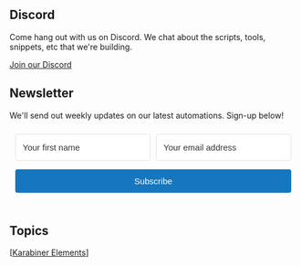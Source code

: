 ## Discord

Come hang out with us on Discord. We chat about the scripts, tools, snippets, etc that we're building.

[Join our Discord](https://discord.gg/ma8Dq4)

## Newsletter

We'll send out weekly updates on our latest automations. Sign-up below!

<script src="https://f.convertkit.com/ckjs/ck.5.js"></script>
<form action="https://app.convertkit.com/forms/1080444/subscriptions" class="seva-form formkit-form" method="post" data-sv-form="1080444" data-uid="b63c941955" data-format="inline" data-version="5" data-options="{&quot;settings&quot;:{&quot;after_subscribe&quot;:{&quot;action&quot;:&quot;message&quot;,&quot;success_message&quot;:&quot;Success! Now check your email to confirm your subscription.&quot;,&quot;redirect_url&quot;:&quot;&quot;},&quot;analytics&quot;:{&quot;google&quot;:null,&quot;facebook&quot;:null,&quot;segment&quot;:null,&quot;pinterest&quot;:null},&quot;modal&quot;:{&quot;trigger&quot;:null,&quot;scroll_percentage&quot;:null,&quot;timer&quot;:null,&quot;devices&quot;:null,&quot;show_once_every&quot;:null},&quot;powered_by&quot;:{&quot;show&quot;:false,&quot;url&quot;:&quot;https://convertkit.com?utm_source=dynamic&amp;utm_medium=referral&amp;utm_campaign=poweredby&amp;utm_content=form&quot;},&quot;recaptcha&quot;:{&quot;enabled&quot;:false},&quot;return_visitor&quot;:{&quot;action&quot;:&quot;show&quot;,&quot;custom_content&quot;:&quot;&quot;},&quot;slide_in&quot;:{&quot;display_in&quot;:null,&quot;trigger&quot;:null,&quot;scroll_percentage&quot;:null,&quot;timer&quot;:null,&quot;devices&quot;:null,&quot;show_once_every&quot;:null},&quot;sticky_bar&quot;:{&quot;display_in&quot;:null,&quot;trigger&quot;:null,&quot;scroll_percentage&quot;:null,&quot;timer&quot;:null,&quot;devices&quot;:null,&quot;show_once_every&quot;:null}},&quot;version&quot;:&quot;5&quot;}" min-width="400 500 600 700 800"><div data-style="clean"><ul class="formkit-alert formkit-alert-error" data-element="errors" data-group="alert"></ul><div data-element="fields" data-stacked="false" class="seva-fields formkit-fields"><div class="formkit-field"><input class="formkit-input" aria-label="Your first name" name="fields[first_name]" placeholder="Your first name" type="text" style="color: rgb(0, 0, 0); border-color: rgb(227, 227, 227); border-radius: 4px; font-weight: 400;"></div><div class="formkit-field"><input class="formkit-input" name="email_address" placeholder="Your email address" required="" type="email" style="color: rgb(0, 0, 0); border-color: rgb(227, 227, 227); border-radius: 4px; font-weight: 400;"></div><button data-element="submit" class="formkit-submit formkit-submit" style="color: rgb(255, 255, 255); background-color: rgb(22, 119, 190); border-radius: 4px; font-weight: 400;"><div class="formkit-spinner"><div></div><div></div><div></div></div><span>Subscribe</span></button></div></div><style>.formkit-form[data-uid="b63c941955"] *{box-sizing:border-box;}.formkit-form[data-uid="b63c941955"]{-webkit-font-smoothing:antialiased;-moz-osx-font-smoothing:grayscale;}.formkit-form[data-uid="b63c941955"] legend{border:none;font-size:inherit;margin-bottom:10px;padding:0;position:relative;display:table;}.formkit-form[data-uid="b63c941955"] fieldset{border:0;padding:0.01em 0 0 0;margin:0;min-width:0;}.formkit-form[data-uid="b63c941955"] body:not(:-moz-handler-blocked) fieldset{display:table-cell;}.formkit-form[data-uid="b63c941955"] h1,.formkit-form[data-uid="b63c941955"] h2,.formkit-form[data-uid="b63c941955"] h3,.formkit-form[data-uid="b63c941955"] h4,.formkit-form[data-uid="b63c941955"] h5,.formkit-form[data-uid="b63c941955"] h6{color:inherit;font-size:inherit;font-weight:inherit;}.formkit-form[data-uid="b63c941955"] p{color:inherit;font-size:inherit;font-weight:inherit;}.formkit-form[data-uid="b63c941955"] ol:not([template-default]),.formkit-form[data-uid="b63c941955"] ul:not([template-default]),.formkit-form[data-uid="b63c941955"] blockquote:not([template-default]){text-align:left;}.formkit-form[data-uid="b63c941955"] p:not([template-default]),.formkit-form[data-uid="b63c941955"] hr:not([template-default]),.formkit-form[data-uid="b63c941955"] blockquote:not([template-default]),.formkit-form[data-uid="b63c941955"] ol:not([template-default]),.formkit-form[data-uid="b63c941955"] ul:not([template-default]){color:inherit;font-style:initial;}.formkit-form[data-uid="b63c941955"][data-format="modal"]{display:none;}.formkit-form[data-uid="b63c941955"][data-format="slide in"]{display:none;}.formkit-form[data-uid="b63c941955"][data-format="sticky bar"]{display:none;}.formkit-sticky-bar .formkit-form[data-uid="b63c941955"][data-format="sticky bar"]{display:block;}.formkit-form[data-uid="b63c941955"] .formkit-input,.formkit-form[data-uid="b63c941955"] .formkit-select,.formkit-form[data-uid="b63c941955"] .formkit-checkboxes{width:100%;}.formkit-form[data-uid="b63c941955"] .formkit-button,.formkit-form[data-uid="b63c941955"] .formkit-submit{border:0;border-radius:5px;color:#ffffff;cursor:pointer;display:inline-block;text-align:center;font-size:15px;font-weight:500;cursor:pointer;margin-bottom:15px;overflow:hidden;padding:0;position:relative;vertical-align:middle;}.formkit-form[data-uid="b63c941955"] .formkit-button:hover,.formkit-form[data-uid="b63c941955"] .formkit-submit:hover,.formkit-form[data-uid="b63c941955"] .formkit-button:focus,.formkit-form[data-uid="b63c941955"] .formkit-submit:focus{outline:none;}.formkit-form[data-uid="b63c941955"] .formkit-button:hover > span,.formkit-form[data-uid="b63c941955"] .formkit-submit:hover > span,.formkit-form[data-uid="b63c941955"] .formkit-button:focus > span,.formkit-form[data-uid="b63c941955"] .formkit-submit:focus > span{background-color:rgba(0,0,0,0.1);}.formkit-form[data-uid="b63c941955"] .formkit-button > span,.formkit-form[data-uid="b63c941955"] .formkit-submit > span{display:block;-webkit-transition:all 300ms ease-in-out;transition:all 300ms ease-in-out;padding:12px 24px;}.formkit-form[data-uid="b63c941955"] .formkit-input{background:#ffffff;font-size:15px;padding:12px;border:1px solid #e3e3e3;-webkit-flex:1 0 auto;-ms-flex:1 0 auto;flex:1 0 auto;line-height:1.4;margin:0;-webkit-transition:border-color ease-out 300ms;transition:border-color ease-out 300ms;}.formkit-form[data-uid="b63c941955"] .formkit-input:focus{outline:none;border-color:#1677be;-webkit-transition:border-color ease 300ms;transition:border-color ease 300ms;}.formkit-form[data-uid="b63c941955"] .formkit-input::-webkit-input-placeholder{color:inherit;opacity:0.8;}.formkit-form[data-uid="b63c941955"] .formkit-input::-moz-placeholder{color:inherit;opacity:0.8;}.formkit-form[data-uid="b63c941955"] .formkit-input:-ms-input-placeholder{color:inherit;opacity:0.8;}.formkit-form[data-uid="b63c941955"] .formkit-input::placeholder{color:inherit;opacity:0.8;}.formkit-form[data-uid="b63c941955"] [data-group="dropdown"]{position:relative;display:inline-block;width:100%;}.formkit-form[data-uid="b63c941955"] [data-group="dropdown"]::before{content:"";top:calc(50% - 2.5px);right:10px;position:absolute;pointer-events:none;border-color:#4f4f4f transparent transparent transparent;border-style:solid;border-width:6px 6px 0 6px;height:0;width:0;z-index:999;}.formkit-form[data-uid="b63c941955"] [data-group="dropdown"] select{height:auto;width:100%;cursor:pointer;color:#333333;line-height:1.4;margin-bottom:0;padding:0 6px;-webkit-appearance:none;-moz-appearance:none;appearance:none;font-size:15px;padding:12px;padding-right:25px;border:1px solid #e3e3e3;background:#ffffff;}.formkit-form[data-uid="b63c941955"] [data-group="dropdown"] select:focus{outline:none;}.formkit-form[data-uid="b63c941955"] [data-group="checkboxes"]{text-align:left;margin:0;}.formkit-form[data-uid="b63c941955"] [data-group="checkboxes"] [data-group="checkbox"]{margin-bottom:10px;}.formkit-form[data-uid="b63c941955"] [data-group="checkboxes"] [data-group="checkbox"] *{cursor:pointer;}.formkit-form[data-uid="b63c941955"] [data-group="checkboxes"] [data-group="checkbox"]:last-of-type{margin-bottom:0;}.formkit-form[data-uid="b63c941955"] [data-group="checkboxes"] [data-group="checkbox"] input[type="checkbox"]{display:none;}.formkit-form[data-uid="b63c941955"] [data-group="checkboxes"] [data-group="checkbox"] input[type="checkbox"] + label::after{content:none;}.formkit-form[data-uid="b63c941955"] [data-group="checkboxes"] [data-group="checkbox"] input[type="checkbox"]:checked + label::after{border-color:#ffffff;content:"";}.formkit-form[data-uid="b63c941955"] [data-group="checkboxes"] [data-group="checkbox"] input[type="checkbox"]:checked + label::before{background:#10bf7a;border-color:#10bf7a;}.formkit-form[data-uid="b63c941955"] [data-group="checkboxes"] [data-group="checkbox"] label{position:relative;display:inline-block;padding-left:28px;}.formkit-form[data-uid="b63c941955"] [data-group="checkboxes"] [data-group="checkbox"] label::before,.formkit-form[data-uid="b63c941955"] [data-group="checkboxes"] [data-group="checkbox"] label::after{position:absolute;content:"";display:inline-block;}.formkit-form[data-uid="b63c941955"] [data-group="checkboxes"] [data-group="checkbox"] label::before{height:16px;width:16px;border:1px solid #e3e3e3;background:#ffffff;left:0px;top:3px;}.formkit-form[data-uid="b63c941955"] [data-group="checkboxes"] [data-group="checkbox"] label::after{height:4px;width:8px;border-left:2px solid #4d4d4d;border-bottom:2px solid #4d4d4d;-webkit-transform:rotate(-45deg);-ms-transform:rotate(-45deg);transform:rotate(-45deg);left:4px;top:8px;}.formkit-form[data-uid="b63c941955"] .formkit-alert{background:#f9fafb;border:1px solid #e3e3e3;border-radius:5px;-webkit-flex:1 0 auto;-ms-flex:1 0 auto;flex:1 0 auto;list-style:none;margin:25px auto;padding:12px;text-align:center;width:100%;}.formkit-form[data-uid="b63c941955"] .formkit-alert:empty{display:none;}.formkit-form[data-uid="b63c941955"] .formkit-alert-success{background:#d3fbeb;border-color:#10bf7a;color:#0c905c;}.formkit-form[data-uid="b63c941955"] .formkit-alert-error{background:#fde8e2;border-color:#f2643b;color:#ea4110;}.formkit-form[data-uid="b63c941955"] .formkit-spinner{display:-webkit-box;display:-webkit-flex;display:-ms-flexbox;display:flex;height:0px;width:0px;margin:0 auto;position:absolute;top:0;left:0;right:0;width:0px;overflow:hidden;text-align:center;-webkit-transition:all 300ms ease-in-out;transition:all 300ms ease-in-out;}.formkit-form[data-uid="b63c941955"] .formkit-spinner > div{margin:auto;width:12px;height:12px;background-color:#fff;opacity:0.3;border-radius:100%;display:inline-block;-webkit-animation:formkit-bouncedelay-formkit-form-data-uid-b63c941955- 1.4s infinite ease-in-out both;animation:formkit-bouncedelay-formkit-form-data-uid-b63c941955- 1.4s infinite ease-in-out both;}.formkit-form[data-uid="b63c941955"] .formkit-spinner > div:nth-child(1){-webkit-animation-delay:-0.32s;animation-delay:-0.32s;}.formkit-form[data-uid="b63c941955"] .formkit-spinner > div:nth-child(2){-webkit-animation-delay:-0.16s;animation-delay:-0.16s;}.formkit-form[data-uid="b63c941955"] .formkit-submit[data-active] .formkit-spinner{opacity:1;height:100%;width:50px;}.formkit-form[data-uid="b63c941955"] .formkit-submit[data-active] .formkit-spinner ~ span{opacity:0;}.formkit-form[data-uid="b63c941955"] .formkit-powered-by[data-active="false"]{opacity:0.35;}.formkit-form[data-uid="b63c941955"] .formkit-powered-by-convertkit-container{display:-webkit-box;display:-webkit-flex;display:-ms-flexbox;display:flex;width:100%;z-index:5;margin:10px 0;position:relative;}.formkit-form[data-uid="b63c941955"] .formkit-powered-by-convertkit-container[data-active="false"]{opacity:0.35;}.formkit-form[data-uid="b63c941955"] .formkit-powered-by-convertkit{-webkit-align-items:center;-webkit-box-align:center;-ms-flex-align:center;align-items:center;background-color:#ffffff;border:1px solid #dce1e5;border-radius:4px;color:#373f45;cursor:pointer;display:block;height:36px;margin:0 auto;opacity:0.95;padding:0;-webkit-text-decoration:none;text-decoration:none;text-indent:100%;-webkit-transition:ease-in-out all 200ms;transition:ease-in-out all 200ms;white-space:nowrap;overflow:hidden;-webkit-user-select:none;-moz-user-select:none;-ms-user-select:none;user-select:none;width:190px;background-repeat:no-repeat;background-position:center;background-image:url("data:image/svg+xml;charset=utf8,%3Csvg width='162' height='20' viewBox='0 0 162 20' fill='none' xmlns='http://www.w3.org/2000/svg'%3E%3Cpath d='M83.0561 15.2457C86.675 15.2457 89.4722 12.5154 89.4722 9.14749C89.4722 5.99211 86.8443 4.06563 85.1038 4.06563C82.6801 4.06563 80.7373 5.76407 80.4605 8.28551C80.4092 8.75244 80.0387 9.14403 79.5686 9.14069C78.7871 9.13509 77.6507 9.12841 76.9314 9.13092C76.6217 9.13199 76.3658 8.88106 76.381 8.57196C76.4895 6.38513 77.2218 4.3404 78.618 2.76974C80.1695 1.02445 82.4289 0 85.1038 0C89.5979 0 93.8406 4.07791 93.8406 9.14749C93.8406 14.7608 89.1832 19.3113 83.1517 19.3113C78.8502 19.3113 74.5179 16.5041 73.0053 12.5795C72.9999 12.565 72.9986 12.5492 73.0015 12.534C73.0218 12.4179 73.0617 12.3118 73.1011 12.2074C73.1583 12.0555 73.2143 11.907 73.2062 11.7359L73.18 11.1892C73.174 11.0569 73.2075 10.9258 73.2764 10.8127C73.3452 10.6995 73.4463 10.6094 73.5666 10.554L73.7852 10.4523C73.9077 10.3957 74.0148 10.3105 74.0976 10.204C74.1803 10.0974 74.2363 9.97252 74.2608 9.83983C74.3341 9.43894 74.6865 9.14749 75.0979 9.14749C75.7404 9.14749 76.299 9.57412 76.5088 10.1806C77.5188 13.1 79.1245 15.2457 83.0561 15.2457Z' fill='%23373F45'/%3E%3Cpath d='M155.758 6.91365C155.028 6.91365 154.804 6.47916 154.804 5.98857C154.804 5.46997 154.986 5.06348 155.758 5.06348C156.53 5.06348 156.712 5.46997 156.712 5.98857C156.712 6.47905 156.516 6.91365 155.758 6.91365ZM142.441 12.9304V9.32833L141.415 9.32323V8.90392C141.415 8.44719 141.786 8.07758 142.244 8.07986L142.441 8.08095V6.55306L144.082 6.09057V8.08073H145.569V8.50416C145.569 8.61242 145.548 8.71961 145.506 8.81961C145.465 8.91961 145.404 9.01047 145.328 9.08699C145.251 9.16351 145.16 9.2242 145.06 9.26559C144.96 9.30698 144.853 9.32826 144.745 9.32822H144.082V12.7201C144.082 13.2423 144.378 13.4256 144.76 13.4887C145.209 13.5629 145.583 13.888 145.583 14.343V14.9626C144.029 14.9626 142.441 14.8942 142.441 12.9304Z' fill='%23373F45'/%3E%3Cpath d='M110.058 7.92554C108.417 7.88344 106.396 8.92062 106.396 11.5137C106.396 14.0646 108.417 15.0738 110.058 15.0318C111.742 15.0738 113.748 14.0646 113.748 11.5137C113.748 8.92062 111.742 7.88344 110.058 7.92554ZM110.07 13.7586C108.878 13.7586 108.032 12.8905 108.032 11.461C108.032 10.1013 108.878 9.20569 110.071 9.20569C111.263 9.20569 112.101 10.0995 112.101 11.459C112.101 12.8887 111.263 13.7586 110.07 13.7586Z' fill='%23373F45'/%3E%3Cpath d='M118.06 7.94098C119.491 7.94098 120.978 8.33337 120.978 11.1366V14.893H120.063C119.608 14.893 119.238 14.524 119.238 14.0689V10.9965C119.238 9.66506 118.747 9.16047 117.891 9.16047C117.414 9.16047 116.797 9.52486 116.502 9.81915V14.069C116.502 14.1773 116.481 14.2845 116.44 14.3845C116.398 14.4845 116.337 14.5753 116.261 14.6519C116.184 14.7284 116.093 14.7891 115.993 14.8305C115.893 14.8719 115.786 14.8931 115.678 14.8931H114.847V8.10918H115.773C115.932 8.10914 116.087 8.16315 116.212 8.26242C116.337 8.36168 116.424 8.50033 116.46 8.65577C116.881 8.19328 117.428 7.94098 118.06 7.94098ZM122.854 8.09713C123.024 8.09708 123.19 8.1496 123.329 8.2475C123.468 8.34541 123.574 8.48391 123.631 8.64405L125.133 12.8486L126.635 8.64415C126.692 8.48402 126.798 8.34551 126.937 8.2476C127.076 8.1497 127.242 8.09718 127.412 8.09724H128.598L126.152 14.3567C126.091 14.5112 125.986 14.6439 125.849 14.7374C125.711 14.831 125.549 14.881 125.383 14.8809H124.333L121.668 8.09713H122.854Z' fill='%23373F45'/%3E%3Cpath d='M135.085 14.5514C134.566 14.7616 133.513 15.0416 132.418 15.0416C130.496 15.0416 129.024 13.9345 129.024 11.4396C129.024 9.19701 130.451 7.99792 132.191 7.99792C134.338 7.99792 135.254 9.4378 135.158 11.3979C135.139 11.8029 134.786 12.0983 134.38 12.0983H130.679C130.763 13.1916 131.562 13.7662 132.615 13.7662C133.028 13.7662 133.462 13.7452 133.983 13.6481C134.535 13.545 135.085 13.9375 135.085 14.4985V14.5514ZM133.673 10.949C133.785 9.87621 133.061 9.28752 132.191 9.28752C131.321 9.28752 130.734 9.93979 130.679 10.9489L133.673 10.949Z' fill='%23373F45'/%3E%3Cpath d='M137.345 8.11122C137.497 8.11118 137.645 8.16229 137.765 8.25635C137.884 8.35041 137.969 8.48197 138.005 8.62993C138.566 8.20932 139.268 7.94303 139.759 7.94303C139.801 7.94303 140.068 7.94303 140.489 7.99913V8.7265C140.489 9.11748 140.15 9.4147 139.759 9.4147C139.31 9.4147 138.651 9.5829 138.131 9.8773V14.8951H136.462V8.11112L137.345 8.11122ZM156.6 14.0508V8.09104H155.769C155.314 8.09104 154.944 8.45999 154.944 8.9151V14.8748H155.775C156.23 14.8748 156.6 14.5058 156.6 14.0508ZM158.857 12.9447V9.34254H157.749V8.91912C157.749 8.46401 158.118 8.09506 158.574 8.09506H158.857V6.56739L160.499 6.10479V8.09506H161.986V8.51848C161.986 8.97359 161.617 9.34254 161.161 9.34254H160.499V12.7345C160.499 13.2566 160.795 13.44 161.177 13.503C161.626 13.5774 162 13.9024 162 14.3574V14.977C160.446 14.977 158.857 14.9086 158.857 12.9447ZM98.1929 10.1124C98.2033 6.94046 100.598 5.16809 102.895 5.16809C104.171 5.16809 105.342 5.44285 106.304 6.12953L105.914 6.6631C105.654 7.02011 105.16 7.16194 104.749 6.99949C104.169 6.7702 103.622 6.7218 103.215 6.7218C101.335 6.7218 99.9169 7.92849 99.9068 10.1123C99.9169 12.2959 101.335 13.5201 103.215 13.5201C103.622 13.5201 104.169 13.4717 104.749 13.2424C105.16 13.0799 105.654 13.2046 105.914 13.5615L106.304 14.0952C105.342 14.7819 104.171 15.0566 102.895 15.0566C100.598 15.0566 98.2033 13.2842 98.1929 10.1124ZM147.619 5.21768C148.074 5.21768 148.444 5.58663 148.444 6.04174V9.81968L151.82 5.58131C151.897 5.47733 151.997 5.39282 152.112 5.3346C152.227 5.27638 152.355 5.24607 152.484 5.24611H153.984L150.166 10.0615L153.984 14.8749H152.484C152.355 14.8749 152.227 14.8446 152.112 14.7864C151.997 14.7281 151.897 14.6436 151.82 14.5397L148.444 10.3025V14.0508C148.444 14.5059 148.074 14.8749 147.619 14.8749H146.746V5.21768H147.619Z' fill='%23373F45'/%3E%3Cpath d='M0.773438 6.5752H2.68066C3.56543 6.5752 4.2041 6.7041 4.59668 6.96191C4.99219 7.21973 5.18994 7.62695 5.18994 8.18359C5.18994 8.55859 5.09326 8.87061 4.8999 9.11963C4.70654 9.36865 4.42822 9.52539 4.06494 9.58984V9.63379C4.51611 9.71875 4.84717 9.88721 5.05811 10.1392C5.27197 10.3882 5.37891 10.7266 5.37891 11.1543C5.37891 11.7314 5.17676 12.1841 4.77246 12.5122C4.37109 12.8374 3.81152 13 3.09375 13H0.773438V6.5752ZM1.82373 9.22949H2.83447C3.27393 9.22949 3.59473 9.16064 3.79688 9.02295C3.99902 8.88232 4.1001 8.64502 4.1001 8.31104C4.1001 8.00928 3.99023 7.79102 3.77051 7.65625C3.55371 7.52148 3.20801 7.4541 2.7334 7.4541H1.82373V9.22949ZM1.82373 10.082V12.1167H2.93994C3.37939 12.1167 3.71045 12.0332 3.93311 11.8662C4.15869 11.6963 4.27148 11.4297 4.27148 11.0664C4.27148 10.7324 4.15723 10.4849 3.92871 10.3237C3.7002 10.1626 3.35303 10.082 2.88721 10.082H1.82373Z' fill='%23373F45'/%3E%3Cpath d='M13.011 6.5752V10.7324C13.011 11.207 12.9084 11.623 12.7034 11.9805C12.5012 12.335 12.2068 12.6089 11.8201 12.8022C11.4363 12.9927 10.9763 13.0879 10.4402 13.0879C9.6433 13.0879 9.02368 12.877 8.5813 12.4551C8.13892 12.0332 7.91772 11.4531 7.91772 10.7148V6.5752H8.9724V10.6401C8.9724 11.1704 9.09546 11.5615 9.34155 11.8135C9.58765 12.0654 9.96557 12.1914 10.4753 12.1914C11.4656 12.1914 11.9607 11.6714 11.9607 10.6313V6.5752H13.011Z' fill='%23373F45'/%3E%3Cpath d='M15.9146 13V6.5752H16.9649V13H15.9146Z' fill='%23373F45'/%3E%3Cpath d='M19.9255 13V6.5752H20.9758V12.0991H23.696V13H19.9255Z' fill='%23373F45'/%3E%3Cpath d='M28.2828 13H27.2325V7.47607H25.3428V6.5752H30.1724V7.47607H28.2828V13Z' fill='%23373F45'/%3E%3Cpath d='M41.9472 13H40.8046L39.7148 9.16796C39.6679 9.00097 39.6093 8.76074 39.539 8.44727C39.4687 8.13086 39.4262 7.91113 39.4116 7.78809C39.3823 7.97559 39.3339 8.21875 39.2665 8.51758C39.2021 8.81641 39.1479 9.03905 39.1039 9.18554L38.0405 13H36.8979L36.0673 9.7832L35.2236 6.5752H36.2958L37.2143 10.3193C37.3578 10.9199 37.4604 11.4502 37.5219 11.9102C37.5541 11.6611 37.6025 11.3828 37.6669 11.0752C37.7314 10.7676 37.79 10.5186 37.8427 10.3281L38.8886 6.5752H39.9301L41.0024 10.3457C41.1049 10.6943 41.2133 11.2158 41.3276 11.9102C41.3715 11.4912 41.477 10.958 41.644 10.3105L42.558 6.5752H43.6215L41.9472 13Z' fill='%23373F45'/%3E%3Cpath d='M45.7957 13V6.5752H46.846V13H45.7957Z' fill='%23373F45'/%3E%3Cpath d='M52.0258 13H50.9755V7.47607H49.0859V6.5752H53.9155V7.47607H52.0258V13Z' fill='%23373F45'/%3E%3Cpath d='M61.2312 13H60.1765V10.104H57.2146V13H56.1643V6.5752H57.2146V9.20312H60.1765V6.5752H61.2312V13Z' fill='%23373F45'/%3E%3C/svg%3E");}.formkit-form[data-uid="b63c941955"] .formkit-powered-by-convertkit:hover,.formkit-form[data-uid="b63c941955"] .formkit-powered-by-convertkit:focus{background-color:#ffffff;-webkit-transform:scale(1.025) perspective(1px);-ms-transform:scale(1.025) perspective(1px);transform:scale(1.025) perspective(1px);opacity:1;}@-webkit-keyframes formkit-bouncedelay-formkit-form-data-uid-b63c941955-{0%,80%,100%{-webkit-transform:scale(0);-ms-transform:scale(0);transform:scale(0);}40%{-webkit-transform:scale(1);-ms-transform:scale(1);transform:scale(1);}}@keyframes formkit-bouncedelay-formkit-form-data-uid-b63c941955-{0%,80%,100%{-webkit-transform:scale(0);-ms-transform:scale(0);transform:scale(0);}40%{-webkit-transform:scale(1);-ms-transform:scale(1);transform:scale(1);}}.formkit-form[data-uid="b63c941955"] blockquote{padding:10px 20px;margin:0 0 20px;border-left:5px solid #e1e1e1;} .formkit-form[data-uid="b63c941955"]{max-width:700px;}.formkit-form[data-uid="b63c941955"] [data-style="clean"]{width:100%;}.formkit-form[data-uid="b63c941955"] .formkit-fields{display:-webkit-box;display:-webkit-flex;display:-ms-flexbox;display:flex;-webkit-flex-wrap:wrap;-ms-flex-wrap:wrap;flex-wrap:wrap;margin:0 auto;}.formkit-form[data-uid="b63c941955"] .formkit-field,.formkit-form[data-uid="b63c941955"] .formkit-submit{margin:0 0 15px 0;-webkit-flex:1 0 100%;-ms-flex:1 0 100%;flex:1 0 100%;}.formkit-form[data-uid="b63c941955"] .formkit-powered-by{color:#7d7d7d;display:block;font-size:12px;margin:0;text-align:center;}.formkit-form[data-uid="b63c941955"][min-width~="700"] [data-style="clean"],.formkit-form[data-uid="b63c941955"][min-width~="800"] [data-style="clean"]{padding:10px;}.formkit-form[data-uid="b63c941955"][min-width~="700"] .formkit-fields[data-stacked="false"],.formkit-form[data-uid="b63c941955"][min-width~="800"] .formkit-fields[data-stacked="false"]{margin-left:-5px;margin-right:-5px;}.formkit-form[data-uid="b63c941955"][min-width~="700"] .formkit-fields[data-stacked="false"] .formkit-field,.formkit-form[data-uid="b63c941955"][min-width~="800"] .formkit-fields[data-stacked="false"] .formkit-field,.formkit-form[data-uid="b63c941955"][min-width~="700"] .formkit-fields[data-stacked="false"] .formkit-submit,.formkit-form[data-uid="b63c941955"][min-width~="800"] .formkit-fields[data-stacked="false"] .formkit-submit{margin:0 5px 15px 5px;}.formkit-form[data-uid="b63c941955"][min-width~="700"] .formkit-fields[data-stacked="false"] .formkit-field,.formkit-form[data-uid="b63c941955"][min-width~="800"] .formkit-fields[data-stacked="false"] .formkit-field{-webkit-flex:100 1 auto;-ms-flex:100 1 auto;flex:100 1 auto;}.formkit-form[data-uid="b63c941955"][min-width~="700"] .formkit-fields[data-stacked="false"] .formkit-submit,.formkit-form[data-uid="b63c941955"][min-width~="800"] .formkit-fields[data-stacked="false"] .formkit-submit{-webkit-flex:1 1 auto;-ms-flex:1 1 auto;flex:1 1 auto;} </style></form>

## Topics

[[Karabiner Elements]]

[//begin]: # "Autogenerated link references for markdown compatibility"
[Karabiner Elements]: karabiner-elements "Karabiner Elements"
[//end]: # "Autogenerated link references"